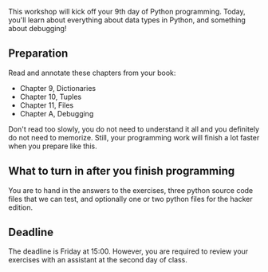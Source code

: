 This workshop will kick off your 9th day of Python programming. Today, you'll
learn about everything about data types in Python, and something about
debugging!

## Preparation

Read and annotate these chapters from your book:

* Chapter 9, Dictionaries
* Chapter 10, Tuples
* Chapter 11, Files
* Chapter A, Debugging

Don't read too slowly, you do not need to understand it all and you definitely
do not need to memorize. Still, your programming work will finish a lot faster
when you prepare like this.

## What to turn in after you finish programming

You are to hand in the answers to the exercises, three python source code files
that we can test, and optionally one or two python files for the hacker edition.

## Deadline

The deadline is Friday at 15:00. However, you are required to review your
exercises with an assistant at the second day of class.
